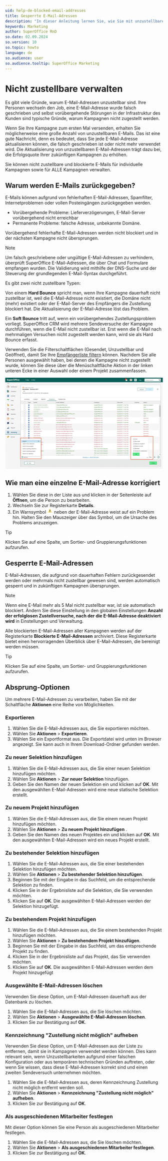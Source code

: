 ```yaml
---
uid: help-de-blocked-email-addresses
title: Gesperrte E-Mail-Adressen
description: "In dieser Anleitung lernen Sie, wie Sie mit unzustellbaren E-Mails umgehen."
keywords: Marketing
author: SuperOffice RnD
so.date: 02.09.2024
so.version: 10
so.topic: howto
language: de
so.audience: user
so.audience.tooltip: SuperOffice Marketing
---
```


# Nicht zustellbare verwalten

Es gibt viele Gründe, warum E-Mail-Adressen unzustellbar sind. Ihre Personen wechseln den Job, eine E-Mail-Adresse wurde falsch geschrieben und selbst vorübergehende Störungen in der Infrastruktur des Kunden sind typische Gründe, warum Kampagnen nicht zugestellt werden.

Wenn Sie Ihre Kampagne zum ersten Mal versenden, erhalten Sie möglicherweise eine große Anzahl von unzustellbaren E-Mails. Das ist eine gute Nachricht, denn es bedeutet, dass Sie jede E-Mail-Adresse aktualisieren können, die falsch geschrieben ist oder nicht mehr verwendet wird. Die Aktualisierung von unzustellbaren E-Mail-Adressen trägt dazu bei, die Erfolgsquote Ihrer zukünftigen Kampagnen zu erhöhen.

Sie können nicht zustellbare und blockierte E-Mails für individuelle Kampagnen sowie für ALLE Kampagnen verwalten.

## Warum werden E-Mails zurückgegeben?

E-Mails können aufgrund von fehlerhaften E-Mail-Adressen, Spamfilter, Internetproblemen oder vollen Posteingängen zurückgegeben werden.

* Vorübergehende Probleme: Lieferverzögerungen, E-Mail-Server vorübergehend nicht erreichbar
* Permanente Probleme: falsche Adresse, unbekannte Domäne.

Vorübergehend fehlerhafte E-Mail-Adressen werden nicht blockiert und in der nächsten Kampagne nicht übersprungen.

> [!NOTE]
> Um falsch geschriebene oder ungültige E-Mail-Adressen zu verhindern, überprüft SuperOffice E-Mail-Adressen, die über Chat und Formulare empfangen wurden. Die Validierung wird mithilfe der DNS-Suche und der Steuerung der grundlegenden E-Mail-Syntax durchgeführt.

Es gibt zwei nicht zustellbare Typen:

Von einem **Hard Bounce** spricht man, wenn Ihre Kampagne dauerhaft nicht zustellbar ist, weil die E-Mail-Adresse nicht existiert, die Domäne nicht (mehr) existiert oder der E-Mail-Server des Empfängers die Zustellung blockiert hat. Die Aktualisierung der E-Mail-Adresse löst das Problem.

Ein **Soft Bounce** tritt auf, wenn ein vorübergehendes Zustellungsproblem vorliegt. SuperOffice CRM wird mehrere Sendeversuche der Kampagne durchführen, wenn die E-Mail nicht zustellbar ist. Erst wenn die E-Mail nach mehrmaligen Versuchen nicht zugestellt werden kann, wird sie als Hard Bounce erfasst.

Verwenden Sie die Filterschaltflächen (Gesendet, Unzustellbar und Geöffnet), damit Sie Ihre [Empfängerliste filtern][1] können. Nachdem Sie alle Personen ausgewählt haben, bei denen die Kampagne nicht zugestellt wurde, können Sie diese über die Menüschaltfläche Aktion in der linken unteren Ecke in einer Auswahl oder einem Projekt zusammenfassen.

![Filtern Sie Ihre unzustellbaren E-Mails und wählen Sie aus, was mit ihnen geschehen soll -screenshot][img2]

## Wie man eine einzelne E-Mail-Adresse korrigiert

1. Wählen Sie diese in der Liste aus und klicken in der Seitenleiste auf **Öffnen**, um die Person zu bearbeiten.
2. Wechseln Sie zur Registerkarte **Details**.
3. Ein Warnsymbol ![Symbol][img1] neben der E-Mail-Adresse weist auf ein Problem hin. Halten Sie den Mauszeiger über das Symbol, um die Ursache des Problems anzuzeigen.

> [!TIP]
> Klicken Sie auf eine Spalte, um Sortier- und Gruppierungsfunktionen aufzurufen.

## Gesperrte E-Mail-Adressen

E-Mail-Adressen, die aufgrund von dauerhaften Fehlern zurückgesendet werden oder mehrmals nicht zustellbar gewesen sind, werden automatisch gesperrt und in zukünftigen Kampagnen übersprungen.

> [!NOTE]
> Wenn eine E-Mail mehr als 5 Mal nicht zustellbar war, ist sie automatisch blockiert. Ändern Sie diese Einstellung in den globalen Einstellungen **Anzahl der erfolglosen Zustellversuche, nach der die E-Mail-Adresse deaktiviert wird** in Einstellungen und Verwaltung.

Alle blockierten E-Mail-Adressen aller Kampagnen werden auf der Registerkarte **Blockierte E-Mail-Adressen** archiviert. Diese Registerkarte bietet einen hervorragenden Überblick über E-Mail-Adressen, die bereinigt werden müssen.

> [!TIP]
> Klicken Sie auf eine Spalte, um Sortier- und Gruppierungsfunktionen aufzurufen.

## Absprung-Optionen

Um mehrere E-Mail-Adressen zu verarbeiten, haben Sie mit der Schaltfläche **Aktionen** eine Reihe von Möglichkeiten.

### Exportieren

1. Wählen Sie die E-Mail-Adressen aus, die Sie exportieren möchten.
2. Wählen Sie **Aktionen** > **Exportieren**.
3. Wählen Sie ein Exportformat aus. Die Exportdatei wird unten im Browser angezeigt. Sie kann auch in Ihrem Download-Ordner gefunden werden.

### Zu neuer Selektion hinzufügen

1. Wählen Sie die E-Mail-Adressen aus, die Sie einer neuen Selektion hinzufügen möchten.
2. Wählen Sie **Aktionen** > **Zur neuer Selektion** hinzufügen.
3. Geben Sie den Namen der neuen Selektion ein und klicken auf **OK**. Mit den ausgewählten E-Mail-Adressen wird eine neue statische Selektion erstellt.

### Zu neuem Projekt hinzufügen

1. Wählen Sie die E-Mail-Adressen aus, die Sie einem neuen Projekt hinzufügen möchten.
2. Wählen Sie **Aktionen** > **Zu neuem Projekt hinzufügen** .
3. Geben Sie den Namen des neuen Projektes ein und klicken auf **OK**. Mit den ausgewählten E-Mail-Adressen wird ein neues Projekt erstellt.

### Zu bestehender Selektion hinzufügen

1. Wählen Sie die E-Mail-Adressen aus, die Sie einer bestehenden Selektion hinzufügen möchten.
2. Wählen Sie **Aktionen** > **Zu bestehender Selektion hinzufügen**.
3. Beginnen Sie mit der Eingabe in das Suchfeld, um die entsprechende Selektion zu finden.
4. Klicken Sie in der Ergebnisliste auf die Selektion, die Sie verwenden möchten.
5. Klicken Sie auf **OK**. Die ausgewählten E-Mail-Adressen werden der Selektion hinzugefügt.

### Zu bestehendem Projekt hinzufügen

1. Wählen Sie die E-Mail-Adressen aus, die Sie einem bestehenden Projekt hinzufügen möchten.
2. Wählen Sie **Aktionen** > **Zu bestehendem Projekt hinzufügen**.
3. Beginnen Sie mit der Eingabe in das Suchfeld, um das entsprechende Projekt zu finden.
4. Klicken Sie in der Ergebnisliste auf das Projekt, das Sie verwenden möchten.
5. Klicken Sie auf **OK**. Die ausgewählten E-Mail-Adressen werden dem Projekt hinzugefügt

### Ausgewählte E-Mail-Adressen löschen

Verwenden Sie diese Option, um E-Mail-Adressen dauerhaft aus der Datenbank zu löschen.

1. Wählen Sie die E-Mail-Adressen aus, die Sie löschen möchten.
2. Wählen Sie **Aktionen** > **Ausgewählte E-Mail-Adressen löschen**.
3. Klicken Sie zur Bestätigung auf **OK**.

### Kennzeichnung "Zustellung nicht möglich" aufheben

Verwenden Sie diese Option, um E-Mail-Adressen aus der Liste zu entfernen, damit sie in Kampagnen verwendet werden können. Dies kann relevant sein, wenn Unzustellbarkeiten aufgrund einer falschen Konfiguration oder aus temporären technischen Gründen auftreten, oder wenn Sie wissen, dass diese E-Mail-Adressen korrekt sind und einen zweiten Sendeversuch unternehmen möchten.

1. Wählen Sie die E-Mail-Adressen aus, deren Kennzeichnung Zustellung nicht möglich entfernt werden soll.
2. Wählen Sie **Aktionen** > **Kennzeichnung "Zustellung nicht möglich" aufheben**.
3. Klicken Sie zur Bestätigung auf **OK**.

### Als ausgeschiedenen Mitarbeiter festlegen

Mit dieser Option können Sie eine Person als ausgeschiedenen Mitarbeiter festlegen.

1. Wählen Sie die E-Mail-Adressen aus, die Sie löschen möchten.
2. Wählen Sie **Aktionen** > **Als ausgeschiedenen Mitarbeiter festlegen**.
3. Klicken Sie zur Bestätigung auf **OK**.

<!-- Referenced links -->
[1]: look-at-recipient-list.md

<!-- Referenced images -->
[img1]: ../../../../../common/icons/warning.png
[img2]: ../../../../media/loc/en/marketing/handle-bounced-emails.png
